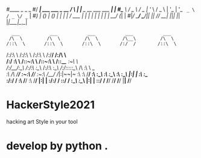 #____                         _    _                        _ 
#/ ___|  ___   ___  _ __      / \  | |__  _ __ ___   ___  __| |
#\___ \ / _ \ / _ \| '_ \    / _ \ | '_ \| '_ ` _ \ / _ \/ _` |
 #___) | (_) | (_) | | | |  / ___ \| | | | | | | | |  __/ (_| |
#|____/ \___/ \___/|_| |_| /_/   \_\_| |_|_| |_| |_|\___|\__,_|


      ___           ___           ___           ___           ___     
     /\  \         /\  \         /\  \         /\__\         /\  \
    /::\  \       /::\  \       /::\  \       /:/  /        /::\  \
   /:/\:\  \     /:/\:\  \     /:/\:\  \     /:/__/        /:/\ \  \
  /:/  \:\  \   /::\~\:\  \   /::\~\:\  \   /::\__\____   _\:\~\ \  \
 /:/__/_\:\__\ /:/\:\ \:\__\ /:/\:\ \:\__\ /:/\:::::\__\ /\ \:\ \ \__\
 \:\  /\ \/__/ \:\~\:\ \/__/ \:\~\:\ \/__/ \/_|:|~~|~    \:\ \:\ \/__/
  \:\ \:\__\    \:\ \:\__\    \:\ \:\__\      |:|  |      \:\ \:\__\
   \:\/:/  /     \:\ \/__/     \:\ \/__/      |:|  |       \:\/:/  /
    \::/  /       \:\__\        \:\__\        |:|  |        \::/  /
     \/__/         \/__/         \/__/         \|__|         \/__/






# HackerStyle2021
hacking art Style in your tool  

# develop by python .


